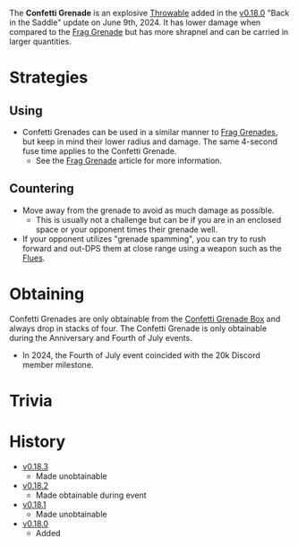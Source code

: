 <Stub/>
<Event/>

The **Confetti Grenade** is an explosive [Throwable](/throwables) added in the [v0.18.0](https://github.com/HasangerGames/suroi/releases/tag/v0.18.0) "Back in the Saddle" update on June 9th, 2024. It has lower damage when compared to the [Frag Grenade](/throwables/frag_grenade) but has more shrapnel and can be carried in larger quantities.

# Strategies
## Using
- Confetti Grenades can be used in a similar manner to [Frag Grenades](/throwables/frag_grenade), but keep in mind their lower radius and damage. The same 4-second fuse time applies to the Confetti Grenade.
  - See the [Frag Grenade](/throwables/frag_grenade) article for more information.

## Countering
- Move away from the grenade to avoid as much damage as possible.
  - This is usually not a challenge but can be if you are in an enclosed space or your opponent times their grenade well.
- If your opponent utilizes "grenade spamming", you can try to rush forward and out-DPS them at close range using a weapon such as the [Flues](/weapons/guns/flues).

# Obtaining
Confetti Grenades are only obtainable from the [Confetti Grenade Box](/obstacles/confetti_grenade_box) and always drop in stacks of four. The Confetti Grenade is only obtainable during the Anniversary and Fourth of July events.
  - In 2024, the Fourth of July event coincided with the 20k Discord member milestone.

# Trivia

# History

- [v0.18.3](https://github.com/HasangerGames/suroi/releases/tag/v0.18.3)
  - Made unobtainable
- [v0.18.2](https://github.com/HasangerGames/suroi/releases/tag/v0.18.2)
  - Made obtainable during event
- [v0.18.1](https://github.com/HasangerGames/suroi/releases/tag/v0.18.1)
  - Made unobtainable
- [v0.18.0](https://github.com/HasangerGames/suroi/releases/tag/v0.18.0)
  - Added
